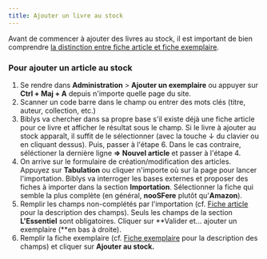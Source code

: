 ```yaml
---
title: Ajouter un livre au stock
---
```


Avant de commencer à ajouter des livres au stock, il est important de bien comprendre [la distinction entre fiche article et fiche exemplaire](https://www.biblys.fr/pages/doc_article_stock).

### Pour ajouter un article au stock

1.  Se rendre dans **Administration** > **Ajouter un exemplaire** ou appuyer sur **Ctrl + Maj + A** depuis n'importe quelle page du site.
2.  Scanner un code barre dans le champ ou entrer des mots clés (titre, auteur, collection, etc.)
3.  Biblys va chercher dans sa propre base s'il existe déjà une fiche article pour ce livre et afficher le résultat sous le champ. Si le livre à ajouter au stock apparaît, il suffit de le sélectionner (avec la touche ↓ du clavier ou en cliquant dessus). Puis, passer à l'étape 6. Dans le cas contraire, séléctioner la dernière ligne **\=> Nouvel article** et passer à l'étape 4.
4.  On arrive sur le formulaire de création/modification des articles. Appuyez sur **Tabulation** ou cliquer n'importe où sur la page pour lancer l'importation. Biblys va interroger les bases externes et proposer des fiches à importer dans la section **Importation**. Sélectionner la fiche qui semble la plus complète (en général, **nooSFere** plutôt qu'**Amazon**).
5.  Remplir les champs non-complétés par l'importation (cf. [Fiche article](https://www.biblys.fr/pages/doc_article) pour la description des champs). Seuls les champs de la section **L'Essentiel** sont obligatoires. Cliquer sur **Valider et... ajouter un exemplaire (**en bas à droite).
6.  Remplir la fiche exemplaire (cf. [Fiche exemplaire](https://www.biblys.fr/pages/doc_stock) pour la description des champs) et cliquer sur **Ajouter au stock.**
